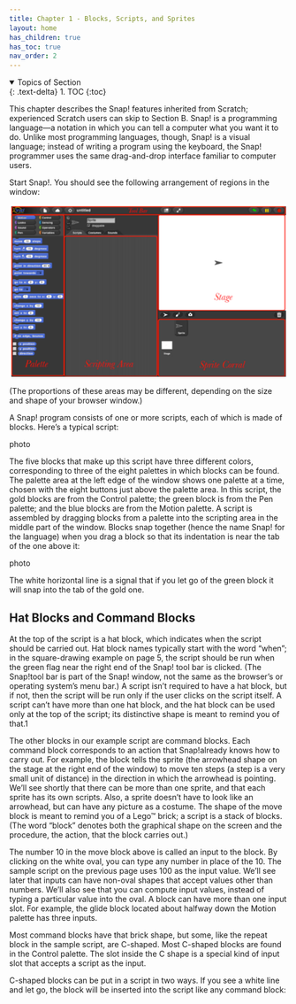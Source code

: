 ```yaml
---
title: Chapter 1 - Blocks, Scripts, and Sprites
layout: home
has_children: true
has_toc: true
nav_order: 2
---
```


<details open markdown="block">
  <summary>
    Topics of Section
  </summary>
  {: .text-delta}
1. TOC
{:toc}
</details>

This chapter describes the Snap! features inherited from Scratch; experienced Scratch users can skip to
Section B. Snap! is a programming language—a notation in which you can tell a computer what you want it to do.
Unlike most programming languages, though, Snap! is a visual language; instead of writing a program using the keyboard, the Snap! programmer uses the same drag-and-drop interface familiar to computer users.

Start Snap!. You should see the following arrangement of regions in the window:

![Snap! window](\assets\images\C1-0.png)

(The proportions of these areas may be different, depending on the size and shape of your browser window.)

A Snap! program consists of one or more scripts, each of which is made of blocks. Here’s a typical script:

photo

The five blocks that make up this script have three different colors, corresponding to three of the eight palettes in which blocks can be found. The palette area at the left edge of the window shows one palette at a time, chosen with the eight buttons just above the palette area. In this script, the gold blocks are from the Control palette; the green block is from the Pen palette; and the blue blocks are from the Motion palette. A script is assembled by dragging blocks from a palette into the scripting area in the middle part of the window. Blocks snap together (hence the name Snap! for the language) when you drag a block so that its indentation is near the tab of the one above it:

photo

The white horizontal line is a signal that if you let go of the green block it will snap into the tab of the gold one.


## Hat Blocks and Command Blocks
At the top of the script is a hat block, which indicates when the script should be carried out. Hat block names typically start with the word “when”; in the square-drawing example on page 5, the script should be run when the green flag near the right end of the Snap! tool bar is clicked. (The Snap!tool bar is part of the Snap! window, not the same as the browser’s or operating system’s menu bar.) A script isn’t required to have a hat block, but if not, then the script will be run only if the user clicks on the script itself. A script can’t have more than one hat block, and the hat block can be used only at the top of the script; its distinctive shape is meant to remind you of that.1

The other blocks in our example script are command blocks. Each command block corresponds to an action
that Snap!already knows how to carry out. For example, the block tells the sprite (the
arrowhead shape on the stage at the right end of the window) to move ten steps (a step is a very small unit of distance) in the direction in which the arrowhead is pointing. We’ll see shortly that there can be more than one sprite, and that each sprite has its own scripts. Also, a sprite doesn’t have to look like an arrowhead, but can have any picture as a costume. The shape of the move block is meant to remind you of a Lego™ brick; a script is a stack of blocks. (The word “block” denotes both the graphical shape on the screen and the procedure, the action, that the block carries out.)

The number 10 in the move block above is called an input to the block. By clicking on the white oval, you can type any number in place of the 10. The sample script on the previous page uses 100 as the input value. We’ll see later that inputs can have non-oval shapes that accept values other than numbers. We’ll also see that you can compute input values, instead of typing a particular value into the oval. A block can have more than one input slot. For example, the glide block located about halfway down the Motion palette has three inputs.

Most command blocks have that brick shape, but some, like the repeat block in the sample script, are C-shaped. Most C-shaped blocks are found in the Control palette. The slot inside the C shape is a special kind of input slot that accepts a script as the input. 

C-shaped blocks can be put in a script in two ways. If you see a white line and let go, the block will be inserted into the script like any command block: